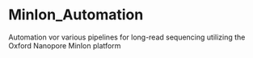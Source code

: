 # MinIon_Automation
Automation vor various pipelines for long-read sequencing utilizing the Oxford Nanopore MinIon platform
